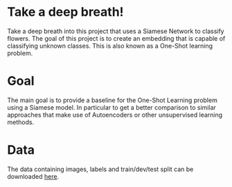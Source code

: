 # Take a deep breath!
Take a deep breath into this project that uses a Siamese Network to classify flowers. The goal of this project is to create an embedding that is capable of classifying unknown classes. This is also known as a One-Shot learning problem. 

# Goal
The main goal is to provide a baseline for the One-Shot Learning problem using a Siamese model. In particular to get a better comparison to similar approaches that make use of Autoencoders or other unsupervised learning methods.

# Data
The data containing images, labels and train/dev/test split can be downloaded [here](http://www.robots.ox.ac.uk/~vgg/data/flowers/).
